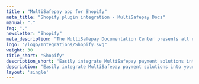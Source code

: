 ```yaml
---
title : "MultiSafepay app for Shopify"
meta_title: "Shopify plugin integration - MultiSafepay Docs"
manual: "."
faq: "."
newsletter: "Shopify"
meta_description: "The MultiSafepay Documentation Center presents all relevant information about our Plugins and API. You can also find support pages for Payment Methods, Tools and General Questions as well as the contact details of our Support and Integration Teams."
logo: "/logo/Integrations/Shopify.svg"
weight: 30
title_short: "Shopify"
description_short: "Easily integrate MultiSafepay payment solutions into your Shopify webshop with the free app."
description: "Easily integrate MultiSafepay payment solutions into your Shopify webshop with the free app."
layout: 'single'
---
```

